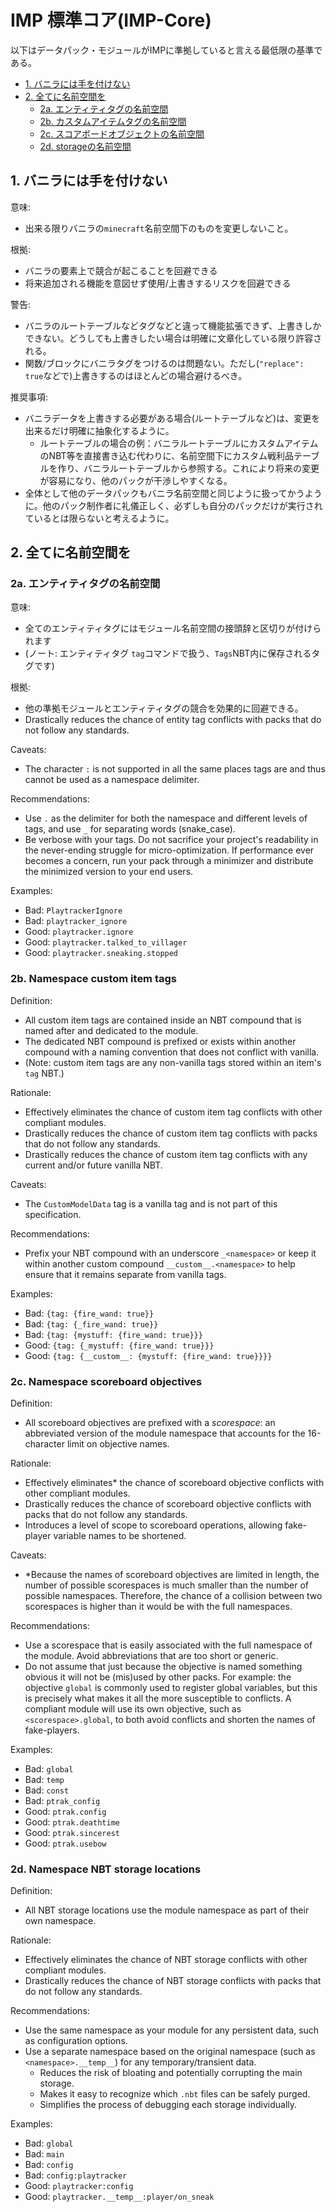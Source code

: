 # IMP 標準コア(IMP-Core)

以下はデータパック・モジュールがIMPに準拠していると言える最低限の基準である。

- [1. バニラには手を付けない](#1-バニラには手を付けない)
- [2. 全てに名前空間を](#2-全てに名前空間を)
  - [2a. エンティティタグの名前空間](#2a-エンティティタグの名前空間)
  - [2b. カスタムアイテムタグの名前空間](#2b-カスタムアイテムタグの名前空間)
  - [2c. スコアボードオブジェクトの名前空間](#2c-スコアボードオブジェクトの名前空間)
  - [2d. storageの名前空間](#2d-storageの名前空間)

## 1. バニラには手を付けない

意味:

- 出来る限りバニラの`minecraft`名前空間下のものを変更しないこと。

根拠:

- バニラの要素上で競合が起こることを回避できる
- 将来追加される機能を意図せず使用/上書きするリスクを回避できる

警告:

- バニラのルートテーブルなどタグなどと違って機能拡張できず、上書きしかできない。どうしても上書きしたい場合は明確に文章化している限り許容される。
- 関数/ブロックにバニラタグをつけるのは問題ない。ただし(`"replace": true`などで)上書きするのはほとんどの場合避けるべき。

推奨事項:

- バニラデータを上書きする必要がある場合(ルートテーブルなど)は、変更を出来るだけ明確に抽象化するように。
  - ルートテーブルの場合の例：バニラルートテーブルにカスタムアイテムのNBT等を直接書き込む代わりに、名前空間下にカスタム戦利品テーブルを作り、バニラルートテーブルから参照する。これにより将来の変更が容易になり、他のパックが干渉しやすくなる。
- 全体として他のデータパックもバニラ名前空間と同じように扱ってかうように。他のパック制作者に礼儀正しく、必ずしも自分のパックだけが実行されているとは限らないと考えるように。

## 2. 全てに名前空間を

### 2a. エンティティタグの名前空間

意味:

- 全てのエンティティタグにはモジュール名前空間の接頭辞と区切りが付けられます
- (ノート: エンティティタグ `tag`コマンドで扱う、`Tags`NBT内に保存されるタグです)

根拠:

- 他の準拠モジュールとエンティティタグの競合を効果的に回避できる。
- Drastically reduces the chance of entity tag conflicts with packs that do not follow any standards.

Caveats:

- The character `:` is not supported in all the same places tags are and thus cannot be used as a namespace delimiter.

Recommendations:

- Use `.` as the delimiter for both the namespace and different levels of tags, and use `_` for separating words (snake_case).
- Be verbose with your tags. Do not sacrifice your project's readability in the never-ending struggle for micro-optimization. If performance ever becomes a concern, run your pack through a minimizer and distribute the minimized version to your end users.

Examples:

- Bad: `PlaytrackerIgnore`
- Bad: `playtracker_ignore`
- Good: `playtracker.ignore`
- Good: `playtracker.talked_to_villager`
- Good: `playtracker.sneaking.stopped`

### 2b. Namespace custom item tags

Definition:

- All custom item tags are contained inside an NBT compound that is named after and dedicated to the module.
- The dedicated NBT compound is prefixed or exists within another compound with a naming convention that does not conflict with vanilla.
- (Note: custom item tags are any non-vanilla tags stored within an item's `tag` NBT.)

Rationale:

- Effectively eliminates the chance of custom item tag conflicts with other compliant modules.
- Drastically reduces the chance of custom item tag conflicts with packs that do not follow any standards.
- Drastically reduces the chance of custom item tag conflicts with any current and/or future vanilla NBT.

Caveats:

- The `CustomModelData` tag is a vanilla tag and is not part of this specification.

Recommendations:

- Prefix your NBT compound with an underscore `_<namespace>` or keep it within another custom compound `__custom__.<namespace>` to help ensure that it remains separate from vanilla tags.

Examples:

- Bad: `{tag: {fire_wand: true}}`
- Bad: `{tag: {_fire_wand: true}}`
- Bad: `{tag: {mystuff: {fire_wand: true}}}`
- Good: `{tag: {_mystuff: {fire_wand: true}}}`
- Good: `{tag: {__custom__: {mystuff: {fire_wand: true}}}}`

### 2c. Namespace scoreboard objectives

Definition:

- All scoreboard objectives are prefixed with a _scorespace_: an abbreviated version of the module namespace that accounts for the 16-character limit on objective names.

Rationale:

- Effectively eliminates\* the chance of scoreboard objective conflicts with other compliant modules.
- Drastically reduces the chance of scoreboard objective conflicts with packs that do not follow any standards.
- Introduces a level of scope to scoreboard operations, allowing fake-player variable names to be shortened.

Caveats:

- \*Because the names of scoreboard objectives are limited in length, the number of possible scorespaces is much smaller than the number of possible namespaces. Therefore, the chance of a collision between two scorespaces is higher than it would be with the full namespaces.

Recommendations:

- Use a scorespace that is easily associated with the full namespace of the module. Avoid abbreviations that are too short or generic.
- Do not assume that just because the objective is named something obvious it will not be (mis)used by other packs. For example: the objective `global` is commonly used to register global variables, but this is precisely what makes it all the more susceptible to conflicts. A compliant module will use its own objective, such as `<scorespace>.global`, to both avoid conflicts and shorten the names of fake-players.

Examples:

- Bad: `global`
- Bad: `temp`
- Bad: `const`
- Bad: `ptrak_config`
- Good: `ptrak.config`
- Good: `ptrak.deathtime`
- Good: `ptrak.sincerest`
- Good: `ptrak.usebow`

### 2d. Namespace NBT storage locations

Definition:

- All NBT storage locations use the module namespace as part of their own namespace.

Rationale:

- Effectively eliminates the chance of NBT storage conflicts with other compliant modules.
- Drastically reduces the chance of NBT storage conflicts with packs that do not follow any standards.

Recommendations:

- Use the same namespace as your module for any persistent data, such as configuration options.
- Use a separate namespace based on the original namespace (such as `<namespace>.__temp__`) for any temporary/transient data.
  - Reduces the risk of bloating and potentially corrupting the main storage.
  - Makes it easy to recognize which `.nbt` files can be safely purged.
  - Simplifies the process of debugging each storage individually.

Examples:

- Bad: `global`
- Bad: `main`
- Bad: `config`
- Bad: `config:playtracker`
- Good: `playtracker:config`
- Good: `playtracker.__temp__:player/on_sneak`
